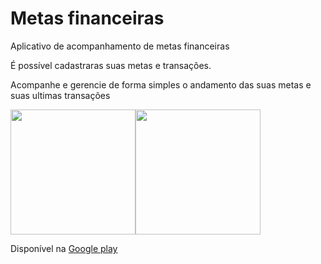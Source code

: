 # Metas financeiras

Aplicativo de acompanhamento de metas financeiras

É possível cadastraras suas metas e transações.

Acompanhe e gerencie de forma simples o andamento das suas metas e suas ultimas transações

<img src="https://lh3.googleusercontent.com/yDJo2PZFQw2LKL0wUU1aJ7RE4_YVpd9h7jVIrtBJikhNlNvSgL9tj7bWcza8dzIM0-J6" width="200" /><img src="https://lh3.googleusercontent.com/tgwmAeaU0ba4cikLZq0Mx5dpyYE_quaIK8kyWPBJ_DUBqJ8kfRt84K6_kZ6c1wXBbSo" width="200" />

Disponível na [Google play](https://play.google.com/store/apps/details?id=br.com.jbsn.goals)
